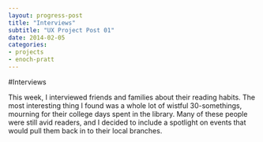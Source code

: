 ```yaml
---
layout: progress-post
title: "Interviews"
subtitle: "UX Project Post 01"
date: 2014-02-05
categories:
- projects
- enoch-pratt
---
```


#Interviews

This week, I interviewed friends and families about their reading habits. The most interesting thing I found was a whole lot of wistful 30-somethings, mourning for their college days spent in the library. Many of these people were still avid readers, and I decided to include a spotlight on events that would pull them back in to their local branches.

